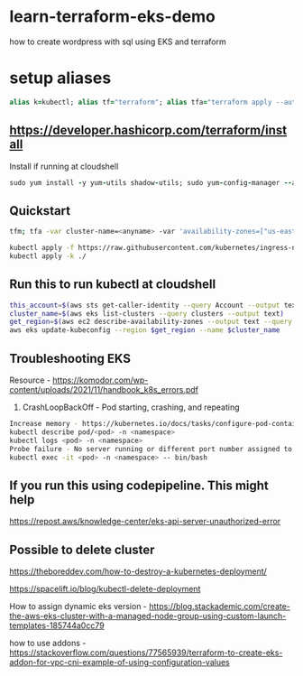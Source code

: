 # learn-terraform-eks-demo
how to create wordpress with sql using EKS and terraform

# setup aliases
```ruby
alias k=kubectl; alias tf="terraform"; alias tfa="terraform apply --auto-approve"; alias tfd="terraform destroy --auto-approve"; alias tfm="terraform init; terraform fmt; terraform validate; terraform plan"
```
## https://developer.hashicorp.com/terraform/install
Install if running at cloudshell
```ruby
sudo yum install -y yum-utils shadow-utils; sudo yum-config-manager --add-repo https://rpm.releases.hashicorp.com/AmazonLinux/hashicorp.repo; sudo yum -y install terraform
```
## Quickstart
```bash
tfm; tfa -var cluster-name=<anyname> -var 'availability-zones=["us-east-1a", "us-east-1c"]' -var region="us-east-1"

```
```bash
kubectl apply -f https://raw.githubusercontent.com/kubernetes/ingress-nginx/controller-v1.3.0/deploy/static/provider/cloud/deploy.yaml; \
kubectl apply -k ./
```
## Run this to run kubectl at cloudshell
```bash
this_account=$(aws sts get-caller-identity --query Account --output text)
cluster_name=$(aws eks list-clusters --query clusters --output text)
get_region=$(aws ec2 describe-availability-zones --output text --query 'AvailabilityZones[0].[RegionName]')
aws eks update-kubeconfig --region $get_region --name $cluster_name
```
## Troubleshooting EKS
Resource - https://komodor.com/wp-content/uploads/2021/11/handbook_k8s_errors.pdf

1. CrashLoopBackOff - Pod starting, crashing, and repeating
```bash
Increase memory - https://kubernetes.io/docs/tasks/configure-pod-container/assign-memory-resource/
kubectl describe pod/<pod> -n <namespace>
kubectl logs <pod> -n <namespace>
Probe failure - No server running or different port number assigned to pod versus inside VM
kubectl exec -it <pod> -n <namespace> -- bin/bash
```
## If you run this using codepipeline. This might help
https://repost.aws/knowledge-center/eks-api-server-unauthorized-error

## Possible to delete cluster
https://theboreddev.com/how-to-destroy-a-kubernetes-deployment/

https://spacelift.io/blog/kubectl-delete-deployment

How to assign dynamic eks version - https://blog.stackademic.com/create-the-aws-eks-cluster-with-a-managed-node-group-using-custom-launch-templates-185744a0cc79

how to use addons - https://stackoverflow.com/questions/77565939/terraform-to-create-eks-addon-for-vpc-cni-example-of-using-configuration-values
